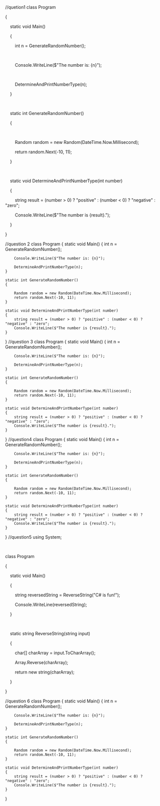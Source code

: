 //quetion1
class Program

{

    static void Main()

    {

        int n = GenerateRandomNumber();

 

        Console.WriteLine($"The number is: {n}");

 

        DetermineAndPrintNumberType(n);

    }

 

    static int GenerateRandomNumber()

    {

     

        Random random = new Random(DateTime.Now.Millisecond);

        return random.Next(-10, 11);

    }

 

    static void DetermineAndPrintNumberType(int number)

    {

        string result = (number > 0) ? "positive" : (number < 0) ? "negative" : "zero";

        Console.WriteLine($"The number is {result}.");

    }

}


//question 2
class Program
{
    static void Main()
    {
        int n = GenerateRandomNumber();

        Console.WriteLine($"The number is: {n}");

        DetermineAndPrintNumberType(n);
    }

    static int GenerateRandomNumber()
    {
     
        Random random = new Random(DateTime.Now.Millisecond);
        return random.Next(-10, 11);
    }

    static void DetermineAndPrintNumberType(int number)
    {
        string result = (number > 0) ? "positive" : (number < 0) ? "negative" : "zero";
        Console.WriteLine($"The number is {result}.");
    }
}
//question 3
class Program
{
    static void Main()
    {
        int n = GenerateRandomNumber();

        Console.WriteLine($"The number is: {n}");

        DetermineAndPrintNumberType(n);
    }

    static int GenerateRandomNumber()
    {
     
        Random random = new Random(DateTime.Now.Millisecond);
        return random.Next(-10, 11);
    }

    static void DetermineAndPrintNumberType(int number)
    {
        string result = (number > 0) ? "positive" : (number < 0) ? "negative" : "zero";
        Console.WriteLine($"The number is {result}.");
    }
}
//question4
class Program
{
    static void Main()
    {
        int n = GenerateRandomNumber();

        Console.WriteLine($"The number is: {n}");

        DetermineAndPrintNumberType(n);
    }

    static int GenerateRandomNumber()
    {
     
        Random random = new Random(DateTime.Now.Millisecond);
        return random.Next(-10, 11);
    }

    static void DetermineAndPrintNumberType(int number)
    {
        string result = (number > 0) ? "positive" : (number < 0) ? "negative" : "zero";
        Console.WriteLine($"The number is {result}.");
    }
}
//question5
using System;

 

class Program

{

    static void Main()

    {

        string reversedString = ReverseString("C# is fun!");

        Console.WriteLine(reversedString);

    }

 

    static string ReverseString(string input)

    {

        char[] charArray = input.ToCharArray();

        Array.Reverse(charArray);

        return new string(charArray);

    }

}

//question 6
class Program
{
    static void Main()
    {
        int n = GenerateRandomNumber();

        Console.WriteLine($"The number is: {n}");

        DetermineAndPrintNumberType(n);
    }

    static int GenerateRandomNumber()
    {
     
        Random random = new Random(DateTime.Now.Millisecond);
        return random.Next(-10, 11);
    }

    static void DetermineAndPrintNumberType(int number)
    {
        string result = (number > 0) ? "positive" : (number < 0) ? "negative" : "zero";
        Console.WriteLine($"The number is {result}.");
    }
}


